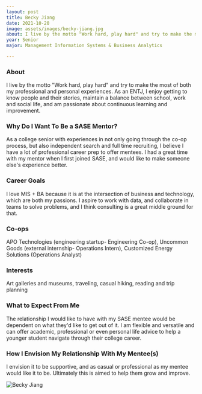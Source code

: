 ```yaml
---
layout: post
title: Becky Jiang 
date: 2021-10-20
image: assets/images/becky-jiang.jpg
about: I live by the motto "Work hard, play hard" and try to make the most of both my professional and personal experiences. As an ENTJ, I enjoy getting to know people and their stories, maintain a balance between school, work and social life, and am passionate about continuous learning and improvement.
year: Senior
major: Management Information Systems & Business Analytics

---
```


### About

I live by the motto "Work hard, play hard" and try to make the most of both my professional and personal experiences. As an ENTJ, I enjoy getting to know people and their stories, maintain a balance between school, work and social life, and am passionate about continuous learning and improvement.

### Why Do I Want To Be a SASE Mentor?

As a college senior with experiences in not only going through the co-op process, but also independent search and full time recruiting, I believe I have a lot of professional career prep to offer mentees. I had a great time with my mentor when I first joined SASE, and would like to make someone else's experience better.   

### Career Goals

I love MIS + BA because it is at the intersection of business and technology, which are both my passions. I aspire to work with data, and collaborate in teams to solve problems, and I think consulting is a great middle ground for that.

### Co-ops

APO Technologies (engineering startup- Engineering Co-op), Uncommon Goods (external internship- Operations Intern), Customized Energy Solutions (Operations Analyst)

### Interests

Art galleries and museums, traveling, casual hiking, reading and trip planning

### What to Expect From Me

The relationship I would like to have with my SASE mentee would be dependent on what they'd like to get out of it. I am flexible and versatile and can offer academic, professional or even personal life advice to help a younger student navigate through their college career.

### How I Envision My Relationship With My Mentee(s) 

I envision it to be supportive, and as casual or professional as my mentee would like it to be. Ultimately this is aimed to help them grow and improve.

<div class="text-center my-5">
    <img src="{ https://sase-drexel.github.io/mentorship-2021/assets/images/becky-jiang.jpg | absolute_url }" alt="Becky Jiang" class="rounded post-img" />
</div>

